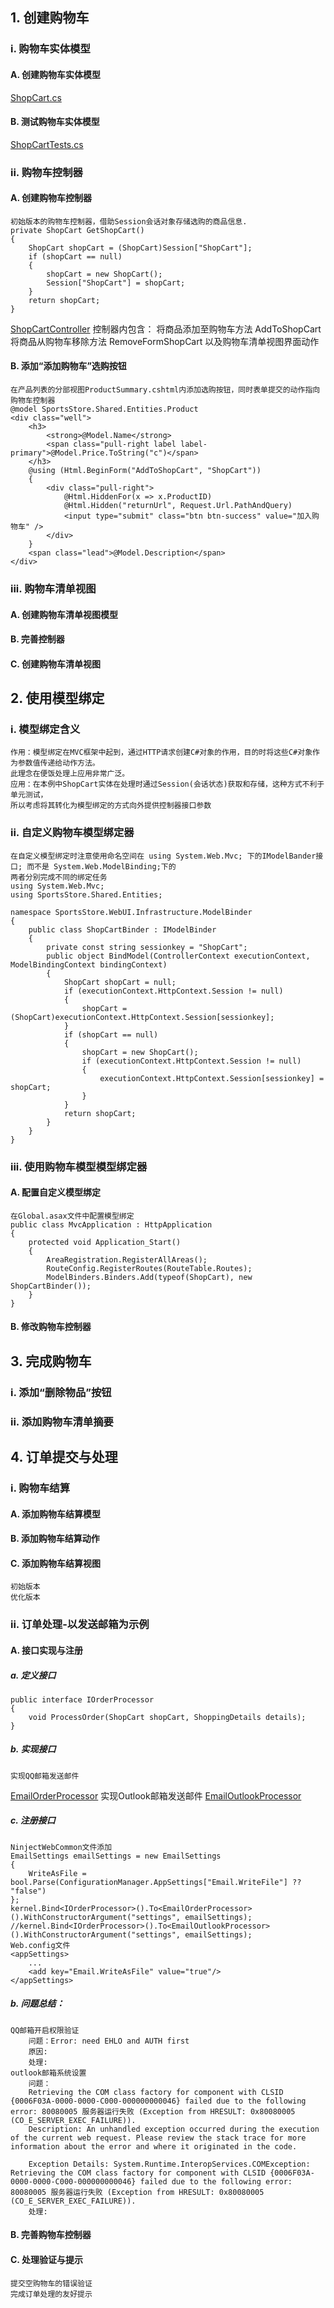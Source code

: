 ## 1. 创建购物车
### i. 购物车实体模型
#### A. 创建购物车实体模型
[ShopCart.cs](https://github.com/ChuanmingXie/AspNetWeb_Master/blob/master/SportsStore.Shared/Entities/ShopCart.cs "购物车实体模型")
#### B. 测试购物车实体模型
[ShopCartTests.cs](https://github.com/ChuanmingXie/AspNetWeb_Master/blob/master/SportsStore.UnitTests/Entities/ShopCartTests.cs "测试购物车实体")
### ii. 购物车控制器
#### A. 创建购物车控制器
    初始版本的购物车控制器，借助Session会话对象存储选购的商品信息.
    private ShopCart GetShopCart()
    {
        ShopCart shopCart = (ShopCart)Session["ShopCart"];
        if (shopCart == null)
        {
            shopCart = new ShopCart();
            Session["ShopCart"] = shopCart;
        }
        return shopCart;
    }
[ShopCartController](https://github.com/ChuanmingXie/AspNetWeb_Master/blob/master/SportsStore.WebUI/Controllers/ShopCartController_NoBinder.cs "初始版本控制器")
    控制器内包含：
        将商品添加至购物车方法 AddToShopCart
        将商品从购物车移除方法 RemoveFormShopCart
        以及购物车清单视图界面动作
#### B. 添加“添加购物车”选购按钮
    在产品列表的分部视图ProductSummary.cshtml内添加选购按钮，同时表单提交的动作指向购物车控制器
    @model SportsStore.Shared.Entities.Product
    <div class="well">
        <h3>
            <strong>@Model.Name</strong>
            <span class="pull-right label label-primary">@Model.Price.ToString("c")</span>
        </h3>
        @using (Html.BeginForm("AddToShopCart", "ShopCart"))
        {
            <div class="pull-right">
                @Html.HiddenFor(x => x.ProductID)
                @Html.Hidden("returnUrl", Request.Url.PathAndQuery)
                <input type="submit" class="btn btn-success" value="加入购物车" />
            </div>
        }
        <span class="lead">@Model.Description</span>
    </div>
### iii. 购物车清单视图
#### A. 创建购物车清单视图模型

#### B. 完善控制器
#### C. 创建购物车清单视图

## 2. 使用模型绑定
### i. 模型绑定含义
    作用：模型绑定在MVC框架中起到，通过HTTP请求创建C#对象的作用，目的时将这些C#对象作为参数值传递给动作方法。
    此理念在便饭处理上应用非常广泛。
    应用：在本例中ShopCart实体在处理时通过Session(会话状态)获取和存储，这种方式不利于单元测试，
    所以考虑将其转化为模型绑定的方式向外提供控制器接口参数

### ii. 自定义购物车模型绑定器
    在自定义模型绑定时注意使用命名空间在 using System.Web.Mvc; 下的IModelBander接口; 而不是 System.Web.ModelBinding;下的
    两者分别完成不同的绑定任务
    using System.Web.Mvc;
    using SportsStore.Shared.Entities;

    namespace SportsStore.WebUI.Infrastructure.ModelBinder
    {
        public class ShopCartBinder : IModelBinder
        {
            private const string sessionkey = "ShopCart";
            public object BindModel(ControllerContext executionContext, ModelBindingContext bindingContext)
            {
                ShopCart shopCart = null;
                if (executionContext.HttpContext.Session != null)
                {
                    shopCart = (ShopCart)executionContext.HttpContext.Session[sessionkey];
                }
                if (shopCart == null)
                {
                    shopCart = new ShopCart();
                    if (executionContext.HttpContext.Session != null)
                    {
                        executionContext.HttpContext.Session[sessionkey] = shopCart;
                    }
                }
                return shopCart;
            }
        }
    }

### iii. 使用购物车模型模型绑定器
#### A. 配置自定义模型绑定
    在Global.asax文件中配置模型绑定
    public class MvcApplication : HttpApplication
    {
        protected void Application_Start()
        {
            AreaRegistration.RegisterAllAreas();
            RouteConfig.RegisterRoutes(RouteTable.Routes);
            ModelBinders.Binders.Add(typeof(ShopCart), new ShopCartBinder());
        }
    }
#### B. 修改购物车控制器

## 3. 完成购物车
### i. 添加“删除物品”按钮

### ii. 添加购物车清单摘要

## 4. 订单提交与处理
### i. 购物车结算
#### A. 添加购物车结算模型
#### B. 添加购物车结算动作
#### C. 添加购物车结算视图
    初始版本
    优化版本

### ii. 订单处理-以发送邮箱为示例
#### A. 接口实现与注册
##### a. 定义接口
    public interface IOrderProcessor
    {
        void ProcessOrder(ShopCart shopCart, ShoppingDetails details);
    }
##### b. 实现接口
    实现QQ邮箱发送邮件
[EmailOrderProcessor](https://github.com/ChuanmingXie/AspNetWeb_Master/blob/master/SportsStore.Shared/Services/EmailOrderProcessor.cs "QQ邮箱发送邮件")
    实现Outlook邮箱发送邮件
[EmailOutlookProcessor](https://github.com/ChuanmingXie/AspNetWeb_Master/blob/master/SportsStore.Shared/Services/EmailOutlookProcessor.cs "QQ邮箱发送邮件")
##### c. 注册接口
    NinjectWebCommon文件添加
    EmailSettings emailSettings = new EmailSettings
    {
        WriteAsFile = bool.Parse(ConfigurationManager.AppSettings["Email.WriteFile"] ?? "false")
    };
    kernel.Bind<IOrderProcessor>().To<EmailOrderProcessor>().WithConstructorArgument("settings", emailSettings);
    //kernel.Bind<IOrderProcessor>().To<EmailOutlookProcessor>().WithConstructorArgument("settings", emailSettings);
    Web.config文件
    <appSettings>
        ...
        <add key="Email.WriteAsFile" value="true"/>
	</appSettings>
    
##### b. 问题总结：
    QQ邮箱开启权限验证
        问题：Error: need EHLO and AUTH first
        原因:
        处理:
    outlook邮箱系统设置
        问题：
        Retrieving the COM class factory for component with CLSID {0006F03A-0000-0000-C000-000000000046} failed due to the following error: 80080005 服务器运行失败 (Exception from HRESULT: 0x80080005 (CO_E_SERVER_EXEC_FAILURE)).
        Description: An unhandled exception occurred during the execution of the current web request. Please review the stack trace for more information about the error and where it originated in the code.

        Exception Details: System.Runtime.InteropServices.COMException: Retrieving the COM class factory for component with CLSID {0006F03A-0000-0000-C000-000000000046} failed due to the following error: 80080005 服务器运行失败 (Exception from HRESULT: 0x80080005 (CO_E_SERVER_EXEC_FAILURE)).
        处理:

#### B. 完善购物车控制器
#### C. 处理验证与提示
    提交空购物车的错误验证
    完成订单处理的友好提示